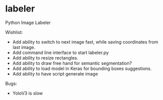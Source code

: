 # labeler
Python Image Labeler


Wishlist: 

   * Add ability to switch to next image fast, while saving coordinates from last image.
   * Add command line interface to start labeler.py
   * Add ability to resize rectangles.
   * Add ability to draw free hand for semantic segmentation?
   * Add ability to load model in Keras for bounding boxes suggestions.
   * Add ability to have script generate image

Bugs:
   * YoloV3 is slow



